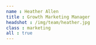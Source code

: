 ```yaml
---
name : Heather Allen
title : Growth Marketing Manager
headshot : /img/team/heather.jpg
class : marketing
all : true
---
```

